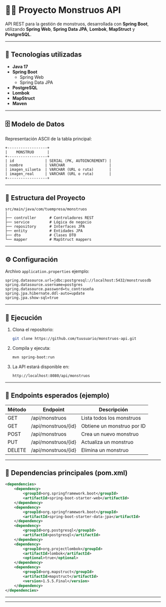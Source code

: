 # 🧟‍♂️ Proyecto Monstruos API

API REST para la gestión de monstruos, desarrollada con **Spring Boot**, utilizando **Spring Web**, **Spring Data JPA**, **Lombok**, **MapStruct** y **PostgreSQL**.

---

## 🧩 Tecnologías utilizadas

- **Java 17**
- **Spring Boot**
  - Spring Web
  - Spring Data JPA
- **PostgreSQL**
- **Lombok**
- **MapStruct**
- **Maven**

---

## 🗄️ Modelo de Datos

Representación ASCII de la tabla principal:

```
+------------------+
|    MONSTRUO      |
+------------------+
| id              | SERIAL (PK, AUTOINCREMENT) |
| nombre          | VARCHAR                    |
| imagen_silueta  | VARCHAR (URL o ruta)       |
| imagen_real     | VARCHAR (URL o ruta)       |
+------------------+
```

---

## 🧠 Estructura del Proyecto

```
src/main/java/com/tuempresa/monstruos
│
├── controller      # Controladores REST
├── service         # Lógica de negocio
├── repository      # Interfaces JPA
├── entity          # Entidades JPA
├── dto             # Clases DTO
└── mapper          # MapStruct mappers
```

---

## ⚙️ Configuración

Archivo `application.properties` ejemplo:

```properties
spring.datasource.url=jdbc:postgresql://localhost:5432/monstruosdb
spring.datasource.username=postgres
spring.datasource.password=tu_contraseña
spring.jpa.hibernate.ddl-auto=update
spring.jpa.show-sql=true
```

---

## 🚀 Ejecución

1. Clona el repositorio:
   ```bash
   git clone https://github.com/tuusuario/monstruos-api.git
   ```

2. Compila y ejecuta:
   ```bash
   mvn spring-boot:run
   ```

3. La API estará disponible en:
   ```
   http://localhost:8080/api/monstruos
   ```

---

## 🧾 Endpoints esperados (ejemplo)

| Método | Endpoint               | Descripción                  |
|--------|------------------------|------------------------------|
| GET    | /api/monstruos         | Lista todos los monstruos    |
| GET    | /api/monstruos/{id}    | Obtiene un monstruo por ID   |
| POST   | /api/monstruos         | Crea un nuevo monstruo       |
| PUT    | /api/monstruos/{id}    | Actualiza un monstruo        |
| DELETE | /api/monstruos/{id}    | Elimina un monstruo          |

---

## 🧰 Dependencias principales (pom.xml)

```xml
<dependencies>
    <dependency>
        <groupId>org.springframework.boot</groupId>
        <artifactId>spring-boot-starter-web</artifactId>
    </dependency>
    <dependency>
        <groupId>org.springframework.boot</groupId>
        <artifactId>spring-boot-starter-data-jpa</artifactId>
    </dependency>
    <dependency>
        <groupId>org.postgresql</groupId>
        <artifactId>postgresql</artifactId>
    </dependency>
    <dependency>
        <groupId>org.projectlombok</groupId>
        <artifactId>lombok</artifactId>
        <optional>true</optional>
    </dependency>
    <dependency>
        <groupId>org.mapstruct</groupId>
        <artifactId>mapstruct</artifactId>
        <version>1.5.5.Final</version>
    </dependency>
</dependencies>
```

---
---
